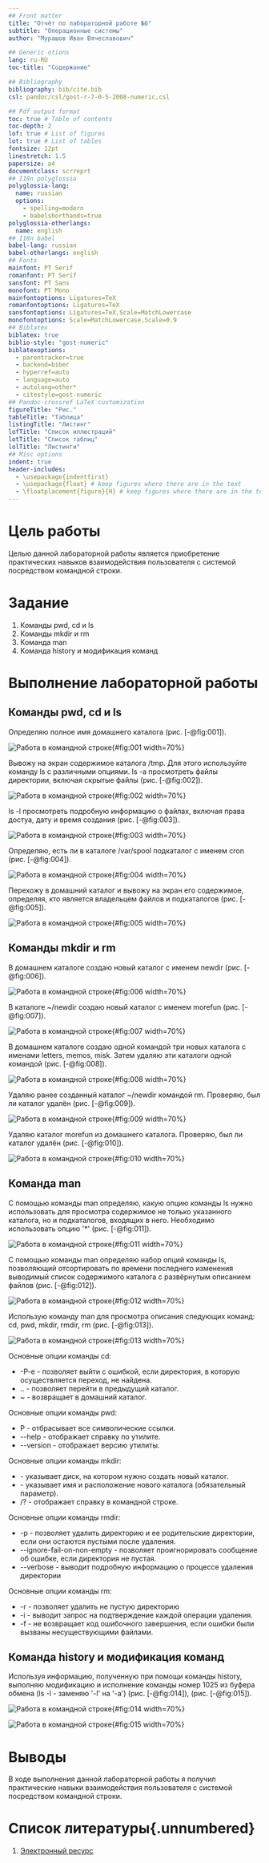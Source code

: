 ```yaml
---
## Front matter
title: "Отчёт по лабораторной работе №6"
subtitle: "Операционные системы"
author: "Мурашов Иван Вячеславович"

## Generic otions
lang: ru-RU
toc-title: "Содержание"

## Bibliography
bibliography: bib/cite.bib
csl: pandoc/csl/gost-r-7-0-5-2008-numeric.csl

## Pdf output format
toc: true # Table of contents
toc-depth: 2
lof: true # List of figures
lot: true # List of tables
fontsize: 12pt
linestretch: 1.5
papersize: a4
documentclass: scrreprt
## I18n polyglossia
polyglossia-lang:
  name: russian
  options:
	- spelling=modern
	- babelshorthands=true
polyglossia-otherlangs:
  name: english
## I18n babel
babel-lang: russian
babel-otherlangs: english
## Fonts
mainfont: PT Serif
romanfont: PT Serif
sansfont: PT Sans
monofont: PT Mono
mainfontoptions: Ligatures=TeX
romanfontoptions: Ligatures=TeX
sansfontoptions: Ligatures=TeX,Scale=MatchLowercase
monofontoptions: Scale=MatchLowercase,Scale=0.9
## Biblatex
biblatex: true
biblio-style: "gost-numeric"
biblatexoptions:
  - parentracker=true
  - backend=biber
  - hyperref=auto
  - language=auto
  - autolang=other*
  - citestyle=gost-numeric
## Pandoc-crossref LaTeX customization
figureTitle: "Рис."
tableTitle: "Таблица"
listingTitle: "Листинг"
lofTitle: "Список иллюстраций"
lotTitle: "Список таблиц"
lolTitle: "Листинги"
## Misc options
indent: true
header-includes:
  - \usepackage{indentfirst}
  - \usepackage{float} # keep figures where there are in the text
  - \floatplacement{figure}{H} # keep figures where there are in the text
---
```


# Цель работы

Целью данной лабораторной работы является приобретение практических навыков взаимодействия пользователя с системой посредством командной строки.

# Задание

1. Команды pwd, cd и ls
2. Команды mkdir и rm
3. Команда man
4. Команда history и модификация команд

# Выполнение лабораторной работы

## Команды pwd, cd и ls

Определяю полное имя домашнего каталога (рис. [-@fig:001]).

![Работа в командной строке](image/1.png){#fig:001 width=70%}

Вывожу на экран содержимое каталога /tmp. Для этого используйте команду ls с различными опциями. ls -a просмотреть файлы директории, включая скрытые файлы (рис. [-@fig:002]).

![Работа в командной строке](image/2.png){#fig:002 width=70%}

ls -l просмотреть подробную информацию о файлах, включая права достуа, дату и время создания (рис. [-@fig:003]).

![Работа в командной строке](image/3.png){#fig:003 width=70%}

Определяю, есть ли в каталоге /var/spool подкаталог с именем cron (рис. [-@fig:004]).

![Работа в командной строке](image/4.png){#fig:004 width=70%}

Перехожу в домашний каталог и вывожу на экран его содержимое, определяя, кто является владельцем файлов и подкаталогов (рис. [-@fig:005]).

![Работа в командной строке](image/5.png){#fig:005 width=70%}

## Команды mkdir и rm

В домашнем каталоге создаю новый каталог с именем newdir (рис. [-@fig:006]).

![Работа в командной строке](image/6.png){#fig:006 width=70%}

В каталоге ~/newdir создаю новый каталог с именем morefun (рис. [-@fig:007]).

![Работа в командной строке](image/7.png){#fig:007 width=70%}

В домашнем каталоге создаю одной командой три новых каталога с именами letters, memos, misk. Затем удаляю эти каталоги одной командой (рис. [-@fig:008]).

![Работа в командной строке](image/8.png){#fig:008 width=70%}

Удаляю ранее созданный каталог ~/newdir командой rm. Проверяю, был ли каталог удалён (рис. [-@fig:009]).

![Работа в командной строке](image/9.png){#fig:009 width=70%}

Удаляю каталог morefun из домашнего каталога. Проверяю, был ли каталог удалён (рис. [-@fig:010]).

![Работа в командной строке](image/10.png){#fig:010 width=70%}

## Команда man

С помощью команды man определяю, какую опцию команды ls нужно использовать для просмотра содержимое не только указанного каталога, но и подкаталогов, входящих в него. Необходимо использовать опцию '*' (рис. [-@fig:011]).

![Работа в командной строке](image/11.png){#fig:011 width=70%}

С помощью команды man определяю набор опций команды ls, позволяющий отсортировать по времени последнего изменения выводимый список содержимого каталога с развёрнутым описанием файлов (рис. [-@fig:012]).

![Работа в командной строке](image/12.png){#fig:012 width=70%}

Использую команду man для просмотра описания следующих команд: cd, pwd, mkdir, rmdir, rm (рис. [-@fig:013]). 

![Работа в командной строке](image/13.png){#fig:013 width=70%}

Основные опции команды cd:

- -P-e - позволяет выйти с ошибкой, если директория, в которую осуществляется переход, не найдена.
- .. - позволяет перейти в предыдущий каталог.
- ~ - возвращает в домашний каталог.

Основные опции команды pwd:

- P - отбрасывает все символические ссылки.
- --help - отображает справку по утилите.
- --version - отображает версию утилиты.

Основные опции команды mkdir:

- <drive> - указывает диск, на котором нужно создать новый каталог. 
- <path>	- указывает имя и расположение нового каталога (обязательный параметр).
- /? - отображает справку в командной строке.

Основные опции команды rmdir:

- -p - позволяет удалить директорию и ее родительские директории, если они остаются пустыми после удаления. 
- --ignore-fail-on-non-empty - позволяет проигнорировать сообщение об ошибке, если директория не пустая. 
- --verbose - выводит подробную информацию о процессе удаления директории

Основные опции команды rm:

- -r - позволяет удалить не пустую директорию
- -i - выводит запрос на подтверждение каждой операции удаления.
- -f - не возвращает код ошибочного завершения, если ошибки были вызваны несуществующими файлами.

## Команда history и модификация команд

Используя информацию, полученную при помощи команды history, выполняю модификацию и исполнение команды номер 1025 из буфера обмена (ls -l - заменяю '-l' на '-a') (рис. [-@fig:014]), (рис. [-@fig:015]). 

![Работа в командной строке](image/14.png){#fig:014 width=70%}

![Работа в командной строке](image/15.png){#fig:015 width=70%}

# Выводы

В ходе выполнения данной лабораторной работы я получил практические навыки взаимодействия пользователя с системой посредством командной строки.

# Список литературы{.unnumbered}

1. [Электронный ресурс](https://esystem.rudn.ru/mod/resource/view.php?id=1098798)

